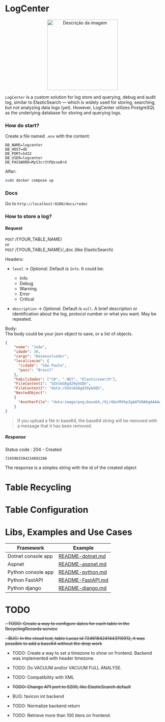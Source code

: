 # LogCenter  
<p align="center">
  <img src="logo.png" alt="Descrição da imagem" width="230px">
</p>


`LogCenter` is a custom solution for log store and querying, debug and audit log, similar to ElasticSearch — which is widely used for storing, searching, but not analyzing data logs (yet). However, LogCenter utilizes PostgreSQL as the underlying database for storing and querying logs.  


### How do start?

Create a file named `.env` with the content:

```
DB_NAME=logcenter
DB_HOST=db
DB_PORT=5432
DB_USER=logcenter
DB_PASSWORD=MyS3cr3tP@ssw0rd
```

After:
``` bash
sudo docker compose up
```


### Docs

Go to `http://localhost:9200/docs/redoc`


### How to store a log?

#### Request
`POST` /{YOUR_TABLE_NAME}  
or  
`POST` /{YOUR_TABLE_NAME}/_doc (like ElasticSearch)

Headers:
 - `level` -> *Optional*. Default is `Info`. It could be:
    - Info
    - Debug
    - Warning
    - Error
    - Critical

 - `description` -> *Optional*. Default is `null`. A brief description or identification about the log, protocol number or what you want. May be repeated.
 

Body:  
The body could be your json object to save, or a list of objects.
```json
{
    "nome": "João",
    "idade": 30,
    "cargo": "Desenvolvedor",
    "localizacao": {
      "cidade": "São Paulo",
      "pais": "Brasil"
    },
    "habilidades": ["C#", ".NET", "Elasticsearch"],
    "FileContent1": "SGVsbG8gd29ybGQh",
    "FileContent2": "data:/SGVsbG8gd29ybGQh",
    "NestedObject": 
    {
      "AnotherFile": "data:image/png;base64,/9j/4QuYRXhpZgAATU0AKgAAAAgABwESAAMAAAA" // Base64 de "Some other content"
    }
}
```

 > If you upload a file in base64, the base64 string will be removed with a message that it has been removed.  

##### Response
Status code : 204 - Created
```
7245983394234892288
```
The response is a simples string with the id of the created object



# Table Recycling



# Table Configuration




# Libs, Examples and Use Cases
| Framework | Example |
| --- | --- |
| Dotnet console app | [README-dotnet.md](README-dotnet.md) |
| Aspnet | [README-aspnet.md](README-aspnet.md) |
| Python console app | [README-python.md](README-python.md) |
| Python FastAPI | [README-FastAPI.md](README-FastAPI.md) |
| Python django | [README-django.md](README-django.md) |

# TODO 

 ~~- TODO: Create a way to configure dates for each table in the RecyclingRecords service~~

 ~~- BUG: In the cloud test, table Lucas id 7246184241443110912, it was possible to add a base64 without the drop work~~

 - TODO: Create a way to set a timezone to show on frontend. Backend was implemented with header timezone.

 - TODO: Do VACUUM and/or VACUUM FULL ANALYSE.

 - TODO: Compatibility with XML

 - ~~TODO: Change API port to 9200, like ElasticSearch default~~

 - BUG: favicon int backend
 - TODO: Normalize backend return
 - TODO: Retrieve more than 100 itens on frontend.
